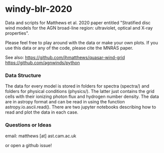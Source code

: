 # windy-blr-2020
Data and scripts for Matthews et al. 2020 paper entitled "Stratified disc wind models for the AGN broad-line region: ultraviolet, optical and X-ray properties".

Please feel free to play around with the data or make your own plots. If you use this data or any of the code, please cite the MNRAS paper. 

See also: 
https://github.com/jhmatthews/quasar-wind-grid
https://github.com/agnwinds/python

### Data Structure
The data for every model is stored in folders for spectra (spectra/) and folders for physical conditions (physics/). The latter just contains the grid cells with their ionizing photon flux and hydrogen number density. The data are in astropy format and can be read in using the function astropy.io.ascii.read(). There are two jupyter notebooks describing how to read and plot the data in each case. 

### Questions or Ideas
email: matthews [at] ast.cam.ac.uk

or open a github issue! 
